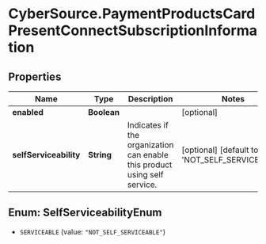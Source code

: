 # CyberSource.PaymentProductsCardPresentConnectSubscriptionInformation

## Properties
Name | Type | Description | Notes
------------ | ------------- | ------------- | -------------
**enabled** | **Boolean** |  | [optional] 
**selfServiceability** | **String** | Indicates if the organization can enable this product using self service. | [optional] [default to &#39;NOT_SELF_SERVICEABLE&#39;]


<a name="SelfServiceabilityEnum"></a>
## Enum: SelfServiceabilityEnum


* `SERVICEABLE` (value: `"NOT_SELF_SERVICEABLE"`)




